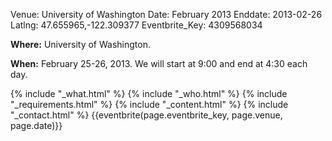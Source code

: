 Venue: University of Washington
Date: February 2013
Enddate: 2013-02-26
Latlng: 47.655965,-122.309377
Eventbrite_Key: 4309568034

<p><strong>Where:</strong> University of Washington.</p>
<p><strong>When:</strong> February 25-26, 2013. We will start at 9:00 and end at 4:30 each day.</p>
{% include "_what.html" %}
{% include "_who.html" %}
{% include "_requirements.html" %}
{% include "_content.html" %}
{% include "_contact.html" %}
{{eventbrite(page.eventbrite_key, page.venue, page.date)}}

